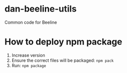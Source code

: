 # dan-beeline-utils
Common code for Beeline


# How to deploy npm package
1. Increase version
1. Ensure the correct files will be packaged: `npm pack`
1. Run: `npm package`


